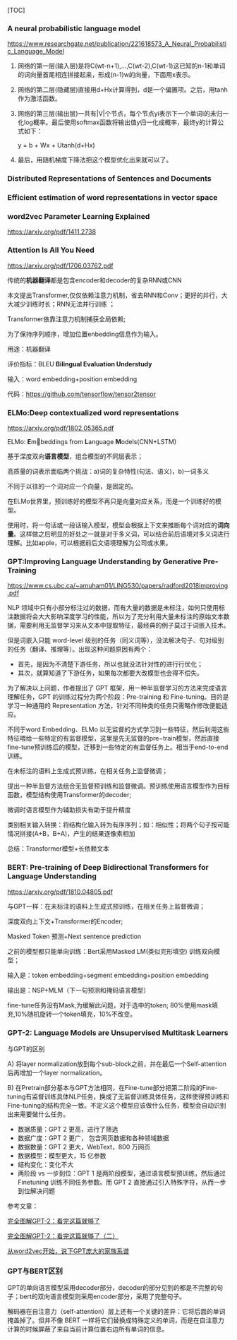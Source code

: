 [TOC]



### A neural probabilistic language model

https://www.researchgate.net/publication/221618573_A_Neural_Probabilistic_Language_Model



1. 网络的第一层(输入层)是将C(wt-n+1),...,C(wt-2),C(wt-1)这已知的n-1和单词的词向量首尾相连拼接起来，形成(n-1)w的向量，下面用x表示。

2. 网络的第二层(隐藏层)直接用d+Hx计算得到，d是一个偏置项。之后，用tanh作为激活函数。

3. 网络的第三层(输出层)一共有|V|个节点，每个节点yi表示下一个单词i的未归一化log概率。最后使用softmax函数将输出值y归一化成概率，最终y的计算公式如下：

    y = b + Wx + Utanh(d+Hx)

4. 最后，用随机梯度下降法把这个模型优化出来就可以了。





### Distributed Representations of Sentences and Documents



### Efficient estimation of word representations in vector space



### word2vec Parameter Learning Explained

https://arxiv.org/pdf/1411.2738





### Attention Is All You Need

<https://arxiv.org/pdf/1706.03762.pdf>

传统的**机器翻译**都是包含encoder和decoder的复杂RNN或CNN

本文提出Transformer,仅仅依赖注意力机制，省去RNN和Conv；更好的并行，大大减少训练时长；RNN无法并行训练	；

Transformer依靠注意力机制捕获全局依赖;

为了保持序列顺序，增加位置enbedding信息作为输入。

用途：机器翻译

评价指标：BLEU  **Bilingual Evaluation Understudy**

输入：word embedding+position embedding



代码：https://github.com/tensorflow/tensor2tensor



### ELMo:Deep contextualized word representations

<https://arxiv.org/pdf/1802.05365.pdf>

ELMo: **E**mbeddings from **L**anguage **M**odels(CNN+LSTM)

基于深度双向**语言模型**，组合模型的不同层表示；

高质量的词表示面临两个挑战：a)词的复杂特性(句法、语义)，b)一词多义

不同于以往的一个词对应一个向量，是固定的。

在ELMo世界里，预训练好的模型不再只是向量对应关系，而是一个训练好的模型。

使用时，将一句话或一段话输入模型，模型会根据上下文来推断每个词对应的**词向量**。这样做之后明显的好处之一就是对于多义词，可以结合前后语境对多义词进行理解。比如apple，可以根据前后文语境理解为公司或水果。





### GPT:Improving Language Understanding by Generative Pre-Training

<https://www.cs.ubc.ca/~amuham01/LING530/papers/radford2018improving.pdf>



NLP 领域中只有小部分标注过的数据，而有大量的数据是未标注，如何只使用标注数据将会大大影响深度学习的性能，所以为了充分利用大量未标注的原始文本数据，需要利用无监督学习来从文本中提取特征，最经典的例子莫过于词嵌入技术。

但是词嵌入只能 word-level 级别的任务（同义词等），没法解决句子、句对级别的任务（翻译、推理等）。出现这种问题原因有两个：

- 首先，是因为不清楚下游任务，所以也就没法针对性的进行行优化；
- 其次，就算知道了下游任务，如果每次都要大改模型也会得不偿失。

为了解决以上问题，作者提出了 GPT 框架，用一种半监督学习的方法来完成语言理解任务，GPT 的训练过程分为两个阶段：Pre-training 和 Fine-tuning。目的是学习一种通用的 Representation 方法，针对不同种类的任务只需略作修改便能适应。



不同于word Embedding、ELMo 以无监督的方式学习到一些特征，然后利用这些特征喂给一些特定的有监督模型，这里是先无监督的pre−train模型，然后直接fine-tune预训练后的模型，迁移到一些特定的有监督任务上。相当于end-to-end训练。



在未标注的语料上生成式预训练，在相关任务上监督微调；

提出一种半监督方法组合无监督预训练和监督微调。预训练使用语言模型作为目标函数，模型结构使用Transformer的decoder;

微调时语言模型作为辅助损失有助于提升精度

类别相关输入转换：将结构化输入转为有序序列；如：相似性；将两个句子按可能情况拼接(A+B，B+A)，产生的结果逐像素相加



总结：Transformer模型+长依赖文本





### BERT: Pre-training of Deep Bidirectional Transformers for Language Understanding

https://arxiv.org/pdf/1810.04805.pdf

与GPT一样：在未标注的语料上生成式预训练，在相关任务上监督微调；

深度双向上下文+Transformer的Encoder;

Masked Token 预测+Next sentence prediction 



之前的模型都只能单向训练：Bert采用Masked LM(类似完形填空) 训练双向模型；

输入是：token embedding+segment embedding+position embedding

输出是：NSP+MLM（下一句预测和掩码语言模型）

fine-tune任务没有Mask,为缓解此问题，对于选中的token; 80%使用mask填充,10%随机旋转一个token填充，10%不改变。

 

### GPT-2: Language Models are Unsupervised Multitask Learners



与GPT的区别

A) 将layer normalization放到每个sub-block之前，并在最后一个Self-attention后再增加一个layer normalization。

B) 在Pretrain部分基本与GPT方法相同，在Fine-tune部分把第二阶段的Fine-tuning有监督训练具体NLP任务，换成了无监督训练具体任务，这样使得预训练和Fine-tuning的结构完全一致。不定义这个模型应该做什么任务，模型会自动识别出来需要做什么任务。

- 数据质量：GPT 2 更高，进行了筛选
- 数据广度：GPT 2 更广， 包含网页数据和各种领域数据
- 数据数量：GPT 2 更大，WebText，800 万网页
- 数据模型：模型更大，15 亿参数
- 结构变化：变化不大
- 两阶段 vs 一步到位：GPT 1 是两阶段模型，通过语言模型预训练，然后通过 Finetuning 训练不同任务参数。而 GPT 2 直接通过引入特殊字符，从而一步到位解决问题





参考文章：

[完全图解GPT-2：看完这篇就够了](https://www.sohu.com/a/336262203_129720)

[完全图解GPT-2：看完这篇就够了（二）](https://www.sohu.com/a/393893211_120054440)

[从word2vec开始，说下GPT庞大的家族系谱 ](https://www.sohu.com/a/422574962_129720?spm=smpc.author.fd-d.2.1602467430132AR5RYY0)



### GPT与BERT区别

GPT的单向语言模型采用decoder部分，decoder的部分见到的都是不完整的句子；bert的双向语言模型则采用encoder部分，采用了完整句子。

解码器在自注意力（self-attention）层上还有一个关键的差异：它将后面的单词掩盖掉了。但并不像 BERT 一样将它们替换成特殊定义的单词<mask>，而是在自注意力计算的时候屏蔽了来自当前计算位置右边所有单词的信息。

 

 